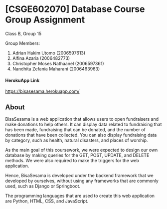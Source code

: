 # [CSGE602070] Database Course Group Assignment

Class B, Group 15

Group Members:
1. Adrian Hakim Utomo (2006597613)
2. Alfina Azaria (2006482773)
3. Christopher Moses Nathaanel (2006597361)
4. Nandhita Zefania Maharani (2006463963)



#### HerokuApp Link
https://bisasesama.herokuapp.com/

## About

BisaSesama is a web application that allows users to open fundraisers and make donations to help others. It can display data related to fundraising that has been made, fundraising that can be donated, and the number of donations that have been collected. You can also display fundraising data by category, such as health, natural disasters, and places of worship.

As the main goal of this coursework, we were expected to design our own database by making queries for the GET, POST, UPDATE, and DELETE methods. We were also required to make the triggers for the web application.

Hence, BisaSesama is developed under the backend framework that we developed by ourselves, without using any frameworks that are commonly used, such as Django or Springboot.

The programming languages that are used to create this web application are Python, HTML, CSS, and JavaScript. 
